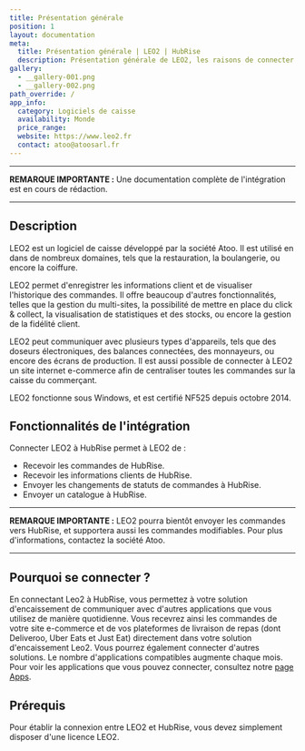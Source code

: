 ```yaml
---
title: Présentation générale
position: 1
layout: documentation
meta:
  title: Présentation générale | LEO2 | HubRise
  description: Présentation générale de LEO2, les raisons de connecter votre caisse à HubRise et liste des fonctionnalités de l'intégration avec HubRise.
gallery:
  - __gallery-001.png
  - __gallery-002.png
path_override: /
app_info:
  category: Logiciels de caisse
  availability: Monde
  price_range:
  website: https://www.leo2.fr
  contact: atoo@atoosarl.fr
---
```


-----

**REMARQUE IMPORTANTE :** Une documentation complète de l'intégration est en cours de rédaction.

-----

## Description

LEO2 est un logiciel de caisse développé par la société Atoo. Il est utilisé en dans de nombreux domaines, tels que la restauration, la boulangerie, ou encore la coiffure.

LEO2 permet d'enregistrer les informations client et de visualiser l'historique des commandes. Il offre beaucoup d'autres fonctionnalités, telles que la gestion du multi-sites, la possibilité de mettre en place du click & collect, la visualisation de statistiques et des stocks, ou encore la gestion de la fidélité client.

LEO2 peut communiquer avec plusieurs types d'appareils, tels que des doseurs électroniques, des balances connectées, des
monnayeurs, ou encore des écrans de production. Il est aussi possible de connecter à LEO2 un site internet e-commerce afin de centraliser toutes les commandes sur la caisse du commerçant.

LEO2 fonctionne sous Windows, et est certifié NF525 depuis octobre 2014.

## Fonctionnalités de l'intégration

Connecter LEO2 à HubRise permet à LEO2 de :

- Recevoir les commandes de HubRise.
- Recevoir les informations clients de HubRise.
- Envoyer les changements de statuts de commandes à HubRise.
- Envoyer un catalogue à HubRise.

---

**REMARQUE IMPORTANTE :** LEO2 pourra bientôt envoyer les commandes vers HubRise, et supportera aussi les commandes modifiables. Pour plus d'informations, contactez la société Atoo.

---

## Pourquoi se connecter ?

En connectant Leo2 à HubRise, vous permettez à votre solution d'encaissement de communiquer avec d'autres applications que vous utilisez de manière quotidienne. Vous recevrez ainsi les commandes de votre site e-commerce et de vos plateformes de livraison de repas (dont Deliveroo, Uber Eats et Just Eat) directement dans votre solution d'encaissement Leo2. Vous pourrez également connecter d'autres solutions. Le nombre d'applications compatibles augmente chaque mois. Pour voir les applications que vous pouvez connecter, consultez notre [page Apps](/apps).

## Prérequis

Pour établir la connexion entre LEO2 et HubRise, vous devez simplement disposer d'une licence LEO2.
